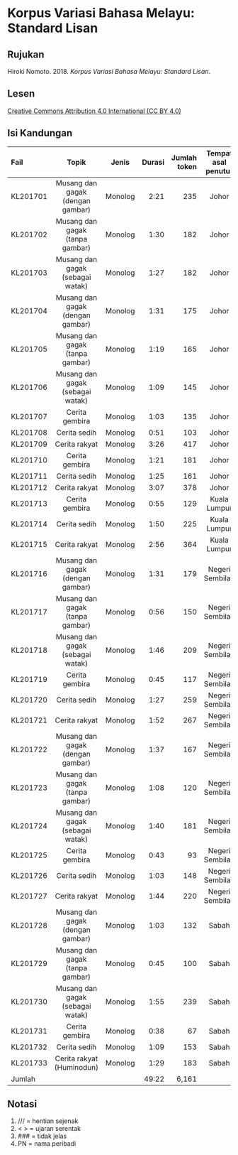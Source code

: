 # Korpus Variasi Bahasa Melayu: Standard Lisan
## Rujukan
Hiroki Nomoto. 2018. _Korpus Variasi Bahasa Melayu: Standard Lisan_.

## Lesen
[Creative Commons Attribution 4.0 International (CC BY 4.0)](https://creativecommons.org/licenses/by-nc-nd/4.0/deed.ms)

## Isi Kandungan
|Fail    |Topik                            |Jenis    |Durasi|Jumlah token|Tempat asal penutur|
|:-------|:-------------------------------:|:-------:|-----:|-----------:|:-----------------:|
|KL201701|Musang dan gagak (dengan gambar) |Monolog  |  2:21|         235|Johor|
|KL201702|Musang dan gagak (tanpa gambar)  |Monolog  |  1:30|         182|Johor|
|KL201703|Musang dan gagak (sebagai watak) |Monolog  |  1:27|         182|Johor|
|KL201704|Musang dan gagak (dengan gambar) |Monolog  |  1:31|         175|Johor|
|KL201705|Musang dan gagak (tanpa gambar)  |Monolog  |  1:19|         165|Johor|
|KL201706|Musang dan gagak (sebagai watak) |Monolog  |  1:09|         145|Johor|
|KL201707|Cerita gembira                   |Monolog  |  1:03|         135|Johor|
|KL201708|Cerita sedih                     |Monolog  |  0:51|         103|Johor|
|KL201709|Cerita rakyat                    |Monolog  |  3:26|         417|Johor|
|KL201710|Cerita gembira                   |Monolog  |  1:21|         181|Johor|
|KL201711|Cerita sedih                     |Monolog  |  1:25|         161|Johor|
|KL201712|Cerita rakyat                    |Monolog  |  3:07|         378|Johor|
|KL201713|Cerita gembira                   |Monolog  |  0:55|         129|Kuala Lumpur|
|KL201714|Cerita sedih                     |Monolog  |  1:50|         225|Kuala Lumpur|
|KL201715|Cerita rakyat                    |Monolog  |  2:56|         364|Kuala Lumpur|
|KL201716|Musang dan gagak (dengan gambar) |Monolog  |  1:31|         179|Negeri Sembilan|
|KL201717|Musang dan gagak (tanpa gambar)  |Monolog  |  0:56|         150|Negeri Sembilan|
|KL201718|Musang dan gagak (sebagai watak) |Monolog  |  1:46|         209|Negeri Sembilan|
|KL201719|Cerita gembira                   |Monolog  |  0:45|         117|Negeri Sembilan|
|KL201720|Cerita sedih                     |Monolog  |  1:27|         259|Negeri Sembilan|
|KL201721|Cerita rakyat                    |Monolog  |  1:52|         267|Negeri Sembilan|
|KL201722|Musang dan gagak (dengan gambar) |Monolog  |  1:37|         167|Negeri Sembilan|
|KL201723|Musang dan gagak (tanpa gambar)  |Monolog  |  1:08|         120|Negeri Sembilan|
|KL201724|Musang dan gagak (sebagai watak) |Monolog  |  1:40|         181|Negeri Sembilan|
|KL201725|Cerita gembira                   |Monolog  |  0:43|          93|Negeri Sembilan|
|KL201726|Cerita sedih                     |Monolog  |  1:03|         148|Negeri Sembilan|
|KL201727|Cerita rakyat                    |Monolog  |  1:44|         220|Negeri Sembilan|
|KL201728|Musang dan gagak (dengan gambar) |Monolog  |  1:03|         132|Sabah|
|KL201729|Musang dan gagak (tanpa gambar)  |Monolog  |  0:45|         100|Sabah|
|KL201730|Musang dan gagak (sebagai watak) |Monolog  |  1:55|         239|Sabah|
|KL201731|Cerita gembira                   |Monolog  |  0:38|          67|Sabah|
|KL201732|Cerita sedih                     |Monolog  |  1:09|         153|Sabah|
|KL201733|Cerita rakyat (Huminodun)        |Monolog  |  1:29|         183|Sabah|
|Jumlah  |                                 |         | 49:22|       6,161|     |

## Notasi

1. /// = hentian sejenak
1. < > = ujaran serentak
1. \#\#\# = tidak jelas
1. PN = nama peribadi
